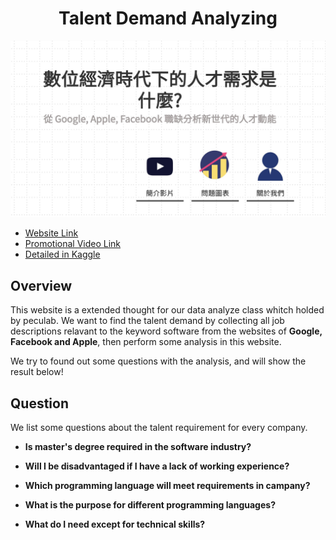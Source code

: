 <div align="center">
<h1>Talent Demand Analyzing</h3>
<img width="1000" src="/.meta/index.JPG">
</div>

* [Website Link](http://163.21.245.192/DataAnalyzing/)
* [Promotional Video Link](https://youtu.be/5lyi800muH8)
* [Detailed in Kaggle](https://www.kaggle.com/aesophor/get-a-software-engineer-job-at-big-tech-companies)

## Overview
This website is a extended thought for our data analyze class whitch holded by peculab. We want to find the talent demand by collecting all job descriptions relavant to the keyword software from the websites of **Google, Facebook and Apple**, then perform some analysis in this website.

We try to found out some questions with the analysis, and will show the result below!


## Question
We list some questions about the talent requirement for every company.
* **Is master's degree required in the software industry?**

* **Will I be disadvantaged if I have a lack of working experience?**

* **Which programming language will meet requirements in campany?**

* **What is the purpose for different programming languages?**

* **What do I need except for technical skills?**
